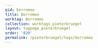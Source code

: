 ```yaml
---
pid: borromeo
title: Borromeo
worktag: Borromeo
collection: worktags_pieterbruegel
layout: tagpage_pieterbruegel
order: '020'
permalink: /pieterbruegel/tags/borromeo
---
```

